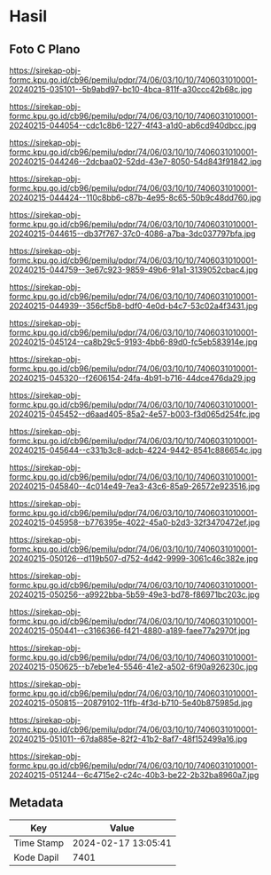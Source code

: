 # Hasil

## Foto C Plano

https://sirekap-obj-formc.kpu.go.id/cb96/pemilu/pdpr/74/06/03/10/10/7406031010001-20240215-035101--5b9abd97-bc10-4bca-811f-a30ccc42b68c.jpg

https://sirekap-obj-formc.kpu.go.id/cb96/pemilu/pdpr/74/06/03/10/10/7406031010001-20240215-044054--cdc1c8b6-1227-4f43-a1d0-ab6cd940dbcc.jpg

https://sirekap-obj-formc.kpu.go.id/cb96/pemilu/pdpr/74/06/03/10/10/7406031010001-20240215-044246--2dcbaa02-52dd-43e7-8050-54d843f91842.jpg

https://sirekap-obj-formc.kpu.go.id/cb96/pemilu/pdpr/74/06/03/10/10/7406031010001-20240215-044424--110c8bb6-c87b-4e95-8c65-50b9c48dd760.jpg

https://sirekap-obj-formc.kpu.go.id/cb96/pemilu/pdpr/74/06/03/10/10/7406031010001-20240215-044615--db37f767-37c0-4086-a7ba-3dc037797bfa.jpg

https://sirekap-obj-formc.kpu.go.id/cb96/pemilu/pdpr/74/06/03/10/10/7406031010001-20240215-044759--3e67c923-9859-49b6-91a1-3139052cbac4.jpg

https://sirekap-obj-formc.kpu.go.id/cb96/pemilu/pdpr/74/06/03/10/10/7406031010001-20240215-044939--356cf5b8-bdf0-4e0d-b4c7-53c02a4f3431.jpg

https://sirekap-obj-formc.kpu.go.id/cb96/pemilu/pdpr/74/06/03/10/10/7406031010001-20240215-045124--ca8b29c5-9193-4bb6-89d0-fc5eb583914e.jpg

https://sirekap-obj-formc.kpu.go.id/cb96/pemilu/pdpr/74/06/03/10/10/7406031010001-20240215-045320--f2606154-24fa-4b91-b716-44dce476da29.jpg

https://sirekap-obj-formc.kpu.go.id/cb96/pemilu/pdpr/74/06/03/10/10/7406031010001-20240215-045452--d6aad405-85a2-4e57-b003-f3d065d254fc.jpg

https://sirekap-obj-formc.kpu.go.id/cb96/pemilu/pdpr/74/06/03/10/10/7406031010001-20240215-045644--c331b3c8-adcb-4224-9442-8541c886654c.jpg

https://sirekap-obj-formc.kpu.go.id/cb96/pemilu/pdpr/74/06/03/10/10/7406031010001-20240215-045840--4c014e49-7ea3-43c6-85a9-26572e923516.jpg

https://sirekap-obj-formc.kpu.go.id/cb96/pemilu/pdpr/74/06/03/10/10/7406031010001-20240215-045958--b776395e-4022-45a0-b2d3-32f3470472ef.jpg

https://sirekap-obj-formc.kpu.go.id/cb96/pemilu/pdpr/74/06/03/10/10/7406031010001-20240215-050126--d119b507-d752-4d42-9999-3061c46c382e.jpg

https://sirekap-obj-formc.kpu.go.id/cb96/pemilu/pdpr/74/06/03/10/10/7406031010001-20240215-050256--a9922bba-5b59-49e3-bd78-f86971bc203c.jpg

https://sirekap-obj-formc.kpu.go.id/cb96/pemilu/pdpr/74/06/03/10/10/7406031010001-20240215-050441--c3166366-f421-4880-a189-faee77a2970f.jpg

https://sirekap-obj-formc.kpu.go.id/cb96/pemilu/pdpr/74/06/03/10/10/7406031010001-20240215-050625--b7ebe1e4-5546-41e2-a502-6f90a926230c.jpg

https://sirekap-obj-formc.kpu.go.id/cb96/pemilu/pdpr/74/06/03/10/10/7406031010001-20240215-050815--20879102-11fb-4f3d-b710-5e40b875985d.jpg

https://sirekap-obj-formc.kpu.go.id/cb96/pemilu/pdpr/74/06/03/10/10/7406031010001-20240215-051011--67da885e-82f2-41b2-8af7-48f152499a16.jpg

https://sirekap-obj-formc.kpu.go.id/cb96/pemilu/pdpr/74/06/03/10/10/7406031010001-20240215-051244--6c4715e2-c24c-40b3-be22-2b32ba8960a7.jpg


## Metadata

| Key        | Value               |
| ---------- | ------------------- |
| Time Stamp | 2024-02-17 13:05:41 |
| Kode Dapil | 7401                |



